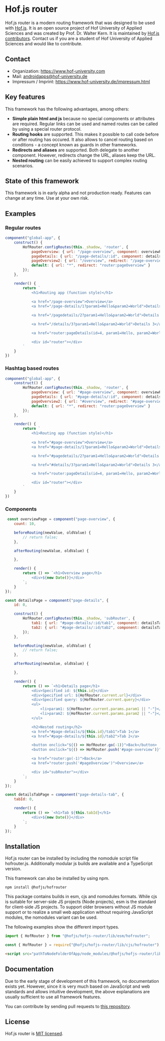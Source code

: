 # Hof.js router

Hof.js router is a modern routing framework that was designed to be used with [Hof.js](https://github.com/hofjs/hof). It is an open source project of Hof University of Applied Sciences and was created by Prof. Dr. Walter Kern. It is maintained by [Hof.js contributors](https://github.com/hofjs/hof/graphs/contributors). Contact us if you are a student of Hof University of Applied Sciences and would like to contribute.

## Contact
* Organization: https://www.hof-university.com
* Mail: androidapps@hof-university.de
* Impressum / Imprint: https://www.hof-university.de/impressum.html

## Key features
This framework has the following advantages, among others:
* **Simple plain html and js** because no special components or attributes are required. Regular links can be used and named routes can be called by using a special router protocol.
* **Routing hooks** are supported. This makes it possible to call code before or after routing has occured. It also allows to cancel routing based on conditions - a concept known as guards in other frameworks.
* **Redirects and aliases** are supported. Both delegate to another component. However, redirects change the URL, aliases keep the URL.
* **Nested routing** can be easily achieved to support complex routing scenarios.


## State of this framework

This framework is in early alpha and not production ready. Features can change at any time. Use at your own risk.

## Examples

### Regular routes

```js
component("global-app", {
    construct() {
        HofRouter.configRoutes(this._shadow, 'router', {
            pageOverview: { url: "/page-overview", component: overviewPage },
            pageDetails: { url: "/page-details/:id", component: detailsPage, aliases: ["/pagedetails/:id", "/details/:id"] },
            pageOverview2: { url: "/overview", redirect: "/page-overview" },
            default: { url: "*", redirect: "router:pageOverview" }
        });
    },

    render() {
        return `
            <h1>Routing app (function style)</h1>
            
            <a href="/page-overview">Overview</a>
            <a href="/page-details/1?param1=Hello&param2=World">Details</a>

            <a href="/pagedetails/2?param1=Hello&param2=World">Details 2</a>

            <a href="/details/3?param1=Hello&param2=World">Details 3</a>

            <a href="router:pageDetails(id=4, param1=Hello, param2=World)">Details 4</a>

            <div id="router"></div>                    
        `
    }
})
```

### Hashtag based routes

```js
component("global-app", {
    construct() {
        HofRouter.configRoutes(this._shadow, 'router', {
            pageOverview: { url: "#page-overview", component: overviewPage },
            pageDetails: { url: "#page-details/:id", component: detailsPage, aliases: ["#pagedetails/:id", "#details/:id"] },
            pageOverview2: { url: "#overview", redirect: "#page-overview" },
            default: { url: "*", redirect: "router:pageOverview" }
        });
    },

    render() {
        return `
            <h1>Routing app (function style)</h1>
            
            <a href="#page-overview">Overview</a>
            <a href="#page-details/1?param1=Hello&param2=World">Details</a>

            <a href="#pagedetails/2?param1=Hello&param2=World">Details 2</a>

            <a href="#details/3?param1=Hello&param2=World">Details 3</a>

            <a href="router:pageDetails(id=4, param1=Hello, param2=World)">Details 4</a>

            <div id="router"></div>                    
        `
    }
})
```

### Components

```js
 const overviewPage = component("page-overview", {
    count: 10,

    beforeRouting(newValue, oldValue) {
        // return false;
    },

    afterRouting(newValue, oldValue) {

    },

    render() {
        return () => `<h1>Overview page</h1>
            <div>${new Date()}</div>
        `;
    }
});

const detailsPage = component("page-details", {
    id: 0,

    construct() {
        HofRouter.configRoutes(this._shadow, 'subRouter', {
            tab1: { url: "#page-details/:id/tab1", component: detailsTabPage, params: { tabId: 1 } },
            tab2: { url: "#page-details/:id/tab2", component: detailsTabPage, params: { tabId: 2 } },
        });
    },

    beforeRouting(newValue, oldValue) {
        // return false;
    },

    afterRouting(newValue, oldValue) {

    },

    render() {
        return () => `<h1>Details page</h1>
            <div>Specified id: ${this.id}</div>
            <div>Specified url: ${HofRouter.current.url}</div>
            <div>Specified query: ${HofRouter.current.query}</div>
            <ul>
                <li>param1: ${HofRouter.current.params.param1 || "-"}</li>
                <li>param2: ${HofRouter.current.params.param2 || "-"}</li>
            </ul>

            <h2>Nested routing</h2>
            <a href="#page-details/${this.id}/tab1">Tab 1</a>
            <a href="#page-details/${this.id}/tab2">Tab 2</a>

            <button onclick="${() => HofRouter.go(-1)}">Back</button>
            <button onclick="${() => HofRouter.push('#page-overview')}">Overview</button>

            <a href="router:go(-1)">Back</a>
            <a href="router:push('#pageOverview')">Overview</a>

            <div id="subRouter"></div>
        `;
    }
});

const detailsTabPage = component("page-details-tab", {
    tabId: 0,

    render() {
        return () => `<h1>Tab ${this.tabId}</h1>
            <div>${new Date()}</div>
        `;
    }
});
```

## Installation

Hof.js router can be installed by including the nomodule script file hofrouter.js. Additionally modular js builds are available and a TypeScript version.

This framework can also be installed by using npm.

```
npm install @hofjs/hofrouter
```

This package contains builds in esm, cjs and nomodules formats. While cjs is suitable for server-side JS projects (Node projects), esm is the standard for client-side JS projects. To support older browsers without JS module support or to realize a small web application without requiring JavaScript modules, the nomodules variant can be used.

The following examples show the different import types.

```js
import { HofRouter } from "@hofjs/hofjs-router/lib/esm/hofrouter";
```

```js
const { HofRouter } = require("@hofjs/hofjs-router/lib/cjs/hofrouter");
```

```html
<script src="pathToNodeFolderOfApp/node_modules/@hofjs/hofjs-router/lib/nomodule/hofrouter.js"></script>
```

## Documentation

Due to the early stage of development of this framework, no documentation exists yet. However, since it is very much based on JavaScript and web standards and allows intuitive development, the above explanations are usually sufficient to use all framework features.

You can contribute by sending pull requests to [this repository](https://github.com/hofjs/hofrouter).


## License

Hof.js router is [MIT licensed](./LICENSE.md).